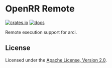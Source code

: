 # OpenRR Remote

[![crates.io](https://img.shields.io/crates/v/openrr-remote.svg)](https://crates.io/crates/openrr-remote) [![docs](https://docs.rs/openrr-remote/badge.svg)](https://docs.rs/openrr-remote)

Remote execution support for arci.

## License

Licensed under the [Apache License, Version 2.0](https://github.com/openrr/openrr/blob/main/LICENSE).
